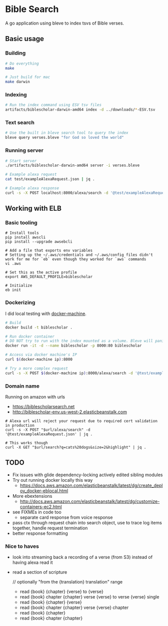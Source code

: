 # Bible Search

A go application using bleve to index tsvs of Bible verses.

## Basic usage

### Building

```bash
# Do everything
make

# Just build for mac
make darwin
```

### Indexing

```bash
# Run the index command using ESV tsv files
artifacts/biblescholar-darwin-amd64 index -d ../downloads/*-ESV.tsv
```

### Text search

```bash
# Use the built in bleve search tool to query the index
bleve query verses.bleve "for God so loved the world"
```

### Running server

```bash
# Start server
./artifacts/biblescholar-darwin-amd64 server -i verses.bleve

# Example alexa request
cat test/exampleAlexaRequest.json | jq .

# Example alexa response
curl -s -X POST localhost:8000/alexa/search -d '@test/exampleAlexaRequest.json' | jq .
```

## Working with ELB

### Basic tooling

```
# Install tools
pip install awscli
pip install --upgrade awsebcli

# Add a file that exports env variables
# Setting up the ~/.aws/credentials and ~/.aws/config files didn't work for me for `eb` even though they worked for `aws` commands
vi .aws

# Set this as the active profile
export AWS_DEFAULT_PROFILE=biblescholar

# Initialize
eb init
```

### Dockerizing

I did local testing with [docker-machine](https://docs.docker.com/machine).

```bash
# Build
docker build -t biblescholar .

# Run docker container
# DO NOT try to run with the index mounted as a volume. Bleve will panic when it tries to work with a fs mutex. :(
docker run -it -d --name biblescholar -p 8000:80 biblescholar

# Access via docker machine's IP
curl $(docker-machine ip):8000

# Try a more complex request
curl -s -X POST $(docker-machine ip):8000/alexa/search -d '@test/exampleAlexaRequest.json'
```

### Domain name

Running on amazon with urls

* https://biblescholarsearch.net
* http://biblescholar-env.us-west-2.elasticbeanstalk.com

```
# Alexa url will reject your request due to required cert validation in production
curl -s -X POST "$url/alexa/search" -d '@test/exampleAlexaRequest.json' | jq .

# This works though
curl -X GET "$url/search?q=cats%20dogs&size=2&highlight" | jq .
```

## TODO

* Fix issues with glide dependency-locking actively edited sibling modules
* Try out running docker locally this way
    * https://docs.aws.amazon.com/elasticbeanstalk/latest/dg/create_deploy_docker-eblocal.html
* More ebextensions
    * http://docs.aws.amazon.com/elasticbeanstalk/latest/dg/customize-containers-ec2.html
* see FIXMEs in code too
    * separate card response from voice response
* pass ctx through request chain into search object, use to trace log items together, handle request termination
* better response formatting


### Nice to haves

* look into streaming back a recording of a verse (from S3) instead of having alexa read it
* read a section of scripture

    // optionally "from the {translation} translation"
    range
    - read {book} {chapter} {verse} to {verse}
    - read {book} chapter {chapter} verse {verse} to verse {verse}
    single
    - read {book} {chapter} {verse}
    - read {book} chapter {chapter} verse {verse}
    chapter
    - read {book} {chapter}
    - read {book} chapter {chapter}

